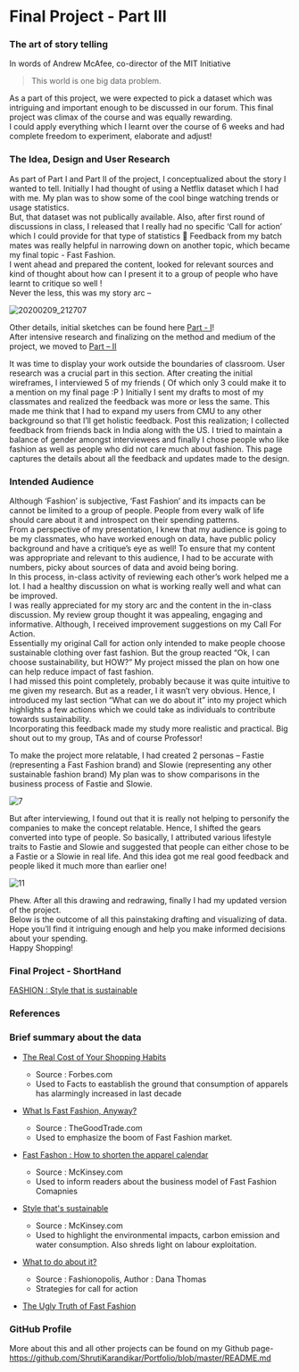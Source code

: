 # Final Project - Part III
### The art of story telling
In words of Andrew McAfee, co-director of the MIT Initiative
>This world is one big data problem.

As a part of this project, we were expected to pick a dataset which was intriguing and important enough to be discussed in our forum. This final project was climax of the course and was equally rewarding.<br>
I could apply everything which I learnt over the course of 6 weeks and had complete freedom to experiment, elaborate and adjust!  <br>
### The Idea, Design and User Research
As part of Part I and Part II of the project, I conceptualized about the story I wanted to tell. Initially I had thought of using a Netflix dataset which I had with me. My plan was to show some of the cool binge watching trends or usage statistics. <br>
But, that dataset was not publically available. Also, after first round of discussions in class, I released that I really had no specific ‘Call for action’ which I could provide for that type of statistics  Feedback from my batch mates was really helpful in narrowing down on another topic, which became my final topic - Fast Fashion. 
<br>I went ahead and prepared the content, looked for relevant sources and kind of thought about how can I present it to a group of people who have learnt to critique so well !<br> Never the less, this was my story arc – 

![20200209_212707](https://user-images.githubusercontent.com/59716372/74122729-2ff73b80-4b9a-11ea-8d3b-4c7ce53946ae.jpg)

Other details, initial sketches can be found here [Part - I](final_project_Shruti.md)!<br>
After intensive research and finalizing on the method and medium of the project, we moved to [Part – II](final_project_partII.md) 

It was time to display your work outside the boundaries of classroom. User research was a crucial part in this section. After creating the initial wireframes, I interviewed 5 of my friends ( Of which only 3 could make it to a mention on my final page :P ) Initially I sent my drafts to most of my classmates and realized the feedback was more or less the same. This made me think that I had to expand my users from CMU to any other background so that I’ll get holistic feedback. Post this realization; I collected feedback from friends back in India along with the US. I tried to maintain a balance of gender amongst interviewees and finally I chose people who like fashion as well as people who did not care much about fashion.
This page captures the details about all the feedback and updates made to the design. 

### Intended Audience
Although ‘Fashion’ is subjective, ‘Fast Fashion’ and its impacts can be cannot be limited to a group of people. People from every walk of life should care about it and introspect on their spending patterns. <br>
From a perspective of my presentation, I knew that my audience is going to be my classmates, who have worked enough on data, have public policy background and have a critique’s eye as well! To ensure that my content was appropriate and relevant to this audience, I had to be accurate with numbers, picky about sources of data and avoid being boring. 
<br> In this process, in-class activity of reviewing each other’s work helped me a lot. I had a healthy discussion on what is working really well and what can be improved. 
<br> I was really appreciated for my story arc and the content in the in-class discussion. My review group thought it was appealing, engaging and informative. Although, I received improvement suggestions on my Call For Action. <br>
Essentially my original Call for action only intended to make people choose sustainable clothing over fast fashion. But the group reacted “Ok, I can choose sustainability, but HOW?”  My project missed the plan on how one can help reduce impact of fast fashion.
<br>I had missed this point completely, probably because it was quite intuitive to me given my research. But as a reader, I it wasn’t very obvious. Hence, I introduced my last section “What can we do about it” into my project which highlights a few actions which we could take as individuals to contribute towards sustainability.<br>
Incorporating this feedback made my study more realistic and practical. Big shout out to my group, TAs and of course Professor! <br>

To make the project more relatable, I had created 2 personas – Fastie (representing a Fast Fashion brand) and Slowie (representing any other sustainable fashion brand) My plan was to show comparisons in the business process of Fastie and Slowie. 

![7](https://user-images.githubusercontent.com/59716372/75409069-a6f43a00-58e5-11ea-8e68-cf837f3df54d.png)

But after interviewing, I found out that it is really not helping to personify the companies to make the concept relatable. Hence, I shifted the gears converted into type of people. So basically, I attributed various lifestyle traits to Fastie and Slowie and suggested that people can either chose to be a Fastie or a Slowie in real life. And this idea got me real good feedback and people liked it much more than earlier one!

![11](https://user-images.githubusercontent.com/59716372/75409107-bc696400-58e5-11ea-8ae0-71fd04dfe106.png)

Phew. After all this drawing and redrawing, finally I had my updated version of the project. <br>
Below is the outcome of all this painstaking drafting and visualizing of data. Hope you’ll find it intriguing enough and help you make informed decisions about your spending. <br>
Happy Shopping!  
### Final Project - ShortHand

[FASHION : Style that is sustainable](https://carnegiemellon.shorthandstories.com/fastfashion/index.html)

### References 

### Brief summary about the data
* [The Real Cost of Your Shopping Habits](https://www.forbes.com/sites/emmajohnson/2015/01/15/the-real-cost-of-your-shopping-habits/#331f47451452)
  - Source : Forbes.com
  - Used to Facts to eastablish the ground that consumption of apparels has alarmingly increased in last decade
  
* [What Is Fast Fashion, Anyway?](https://www.thegoodtrade.com/features/what-is-fast-fashion)
  - Source : TheGoodTrade.com
  - Used to emphasize the boom of Fast Fashion market.
  
* [Fast Fashon : How to shorten the apparel calendar](https://www.mckinsey.com/industries/retail/our-insights/faster-fashion-how-to-shorten-the-apparel-calendar
) 
  - Source : McKinsey.com
  - Used to inform readers about the business model of Fast Fashion Comapnies 
  
* [Style that's sustainable](https://www.mckinsey.com/business-functions/sustainability/our-insights/style-thats-sustainable-a-new-fast-fashion-formula)
  - Source : McKinsey.com
  - Used to highlight the environmental impacts, carbon emission and water consumption. Also shreds light on labour exploitation.
  
* [What to do about it?](https://www.forbes.com/sites/celiashatzman/2019/10/04/fashionopolis-author-dana-thomas-on-how-fast-fashion-is-destroying-the-planet-and-what-you-can-do-about-it/#73d164d93b97) 
  - Source : Fashionopolis, Author : Dana Thomas
  - Strategies for call for action
  
* [The Ugly Truth of Fast Fashion](https://www.youtube.com/watch?v=xGF3ObOBbac)

### GitHub Profile

More about this and all other projects can be found on my Github page- <br>
https://github.com/ShrutiKarandikar/Portfolio/blob/master/README.md


